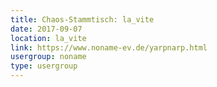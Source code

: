 ```yaml
---
title: Chaos-Stammtisch: la_vite
date: 2017-09-07
location: la_vite
link: https://www.noname-ev.de/yarpnarp.html
usergroup: noname
type: usergroup
---
```

